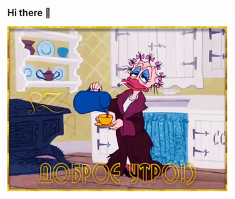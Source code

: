 ## Hi there 👋

<img src="https://github.com/denid1/denid1/blob/main/fonwall.ru-morning-duck-tea-s-dobrym-utrom-gifki-prikolnye.gif">
